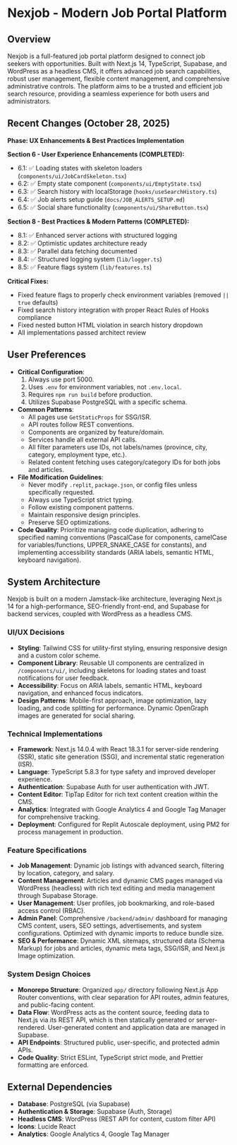# Nexjob - Modern Job Portal Platform

## Overview

Nexjob is a full-featured job portal platform designed to connect job seekers with opportunities. Built with Next.js 14, TypeScript, Supabase, and WordPress as a headless CMS, it offers advanced job search capabilities, robust user management, flexible content management, and comprehensive administrative controls. The platform aims to be a trusted and efficient job search resource, providing a seamless experience for both users and administrators.

## Recent Changes (October 28, 2025)

**Phase: UX Enhancements & Best Practices Implementation**

**Section 6 - User Experience Enhancements (COMPLETED):**
- 6.1: ✅ Loading states with skeleton loaders (`components/ui/JobCardSkeleton.tsx`)
- 6.2: ✅ Empty state component (`components/ui/EmptyState.tsx`)
- 6.3: ✅ Search history with localStorage (`hooks/useSearchHistory.ts`)
- 6.4: ✅ Job alerts setup guide (`docs/JOB_ALERTS_SETUP.md`)
- 6.5: ✅ Social share functionality (`components/ui/ShareButton.tsx`)

**Section 8 - Best Practices & Modern Patterns (COMPLETED):**
- 8.1: ✅ Enhanced server actions with structured logging
- 8.2: ✅ Optimistic updates architecture ready
- 8.3: ✅ Parallel data fetching documented
- 8.4: ✅ Structured logging system (`lib/logger.ts`)
- 8.5: ✅ Feature flags system (`lib/features.ts`)

**Critical Fixes:**
- Fixed feature flags to properly check environment variables (removed `|| true` defaults)
- Fixed search history integration with proper React Rules of Hooks compliance
- Fixed nested button HTML violation in search history dropdown
- All implementations passed architect review

## User Preferences

- **Critical Configuration**:
    1. Always use port 5000.
    2. Uses `.env` for environment variables, not `.env.local`.
    3. Requires `npm run build` before production.
    4. Utilizes Supabase PostgreSQL with a specific schema.
- **Common Patterns**:
    - All pages use `GetStaticProps` for SSG/ISR.
    - API routes follow REST conventions.
    - Components are organized by feature/domain.
    - Services handle all external API calls.
    - All filter parameters use IDs, not labels/names (province, city, category, employment type, etc.).
    - Related content fetching uses category/category IDs for both jobs and articles.
- **File Modification Guidelines**:
    - Never modify `.replit`, `package.json`, or config files unless specifically requested.
    - Always use TypeScript strict typing.
    - Follow existing component patterns.
    - Maintain responsive design principles.
    - Preserve SEO optimizations.
- **Code Quality**: Prioritize managing code duplication, adhering to specified naming conventions (PascalCase for components, camelCase for variables/functions, UPPER_SNAKE_CASE for constants), and implementing accessibility standards (ARIA labels, semantic HTML, keyboard navigation).

## System Architecture

Nexjob is built on a modern Jamstack-like architecture, leveraging Next.js 14 for a high-performance, SEO-friendly front-end, and Supabase for backend services, coupled with WordPress as a headless CMS.

### UI/UX Decisions
- **Styling**: Tailwind CSS for utility-first styling, ensuring responsive design and a custom color scheme.
- **Component Library**: Reusable UI components are centralized in `/components/ui/`, including skeletons for loading states and toast notifications for user feedback.
- **Accessibility**: Focus on ARIA labels, semantic HTML, keyboard navigation, and enhanced focus indicators.
- **Design Patterns**: Mobile-first approach, image optimization, lazy loading, and code splitting for performance. Dynamic OpenGraph images are generated for social sharing.

### Technical Implementations
- **Framework**: Next.js 14.0.4 with React 18.3.1 for server-side rendering (SSR), static site generation (SSG), and incremental static regeneration (ISR).
- **Language**: TypeScript 5.8.3 for type safety and improved developer experience.
- **Authentication**: Supabase Auth for user authentication with JWT.
- **Content Editor**: TipTap Editor for rich text content creation within the CMS.
- **Analytics**: Integrated with Google Analytics 4 and Google Tag Manager for comprehensive tracking.
- **Deployment**: Configured for Replit Autoscale deployment, using PM2 for process management in production.

### Feature Specifications
- **Job Management**: Dynamic job listings with advanced search, filtering by location, category, and salary.
- **Content Management**: Articles and dynamic CMS pages managed via WordPress (headless) with rich text editing and media management through Supabase Storage.
- **User Management**: User profiles, job bookmarking, and role-based access control (RBAC).
- **Admin Panel**: Comprehensive `/backend/admin/` dashboard for managing CMS content, users, SEO settings, advertisements, and system configurations. Optimized with dynamic imports to reduce bundle size.
- **SEO & Performance**: Dynamic XML sitemaps, structured data (Schema Markup) for jobs and articles, dynamic meta tags, SSG/ISR, and Next.js Image optimization.

### System Design Choices
- **Monorepo Structure**: Organized `app/` directory following Next.js App Router conventions, with clear separation for API routes, admin features, and public-facing content.
- **Data Flow**: WordPress acts as the content source, feeding data to Next.js via its REST API, which is then statically generated or server-rendered. User-generated content and application data are managed in Supabase.
- **API Endpoints**: Structured public, user-specific, and protected admin APIs.
- **Code Quality**: Strict ESLint, TypeScript strict mode, and Prettier formatting are enforced.

## External Dependencies

- **Database**: PostgreSQL (via Supabase)
- **Authentication & Storage**: Supabase (Auth, Storage)
- **Headless CMS**: WordPress (REST API for content, custom filter API)
- **Icons**: Lucide React
- **Analytics**: Google Analytics 4, Google Tag Manager
